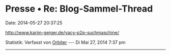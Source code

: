 Presse • Re: Blog-Sammel-Thread
===============================

Date: 2014-05-27 20:37:25

<http://www.karim-geiger.de/yacy-p2p-suchmaschine/>

Statistik: Verfasst von
[Orbiter](http://forum.yacy-websuche.de/memberlist.php?mode=viewprofile&u=2)
--- Di Mai 27, 2014 7:37 pm

------------------------------------------------------------------------
